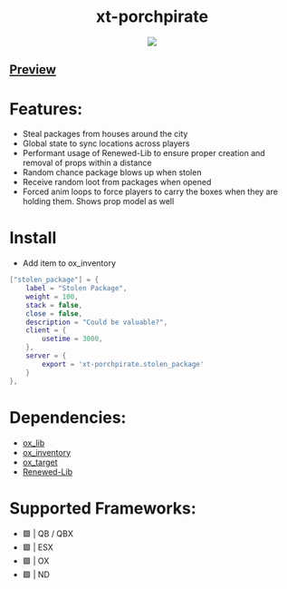 <div align="center">
  <h1>xt-porchpirate</h1>
  <a href="https://dsc.gg/xtdev"> <img align="center" src="https://github.com/xT-Development/.github/assets/101474430/d2fbd286-a0d5-4056-95cd-22cb3f526283" /></a><br>
</div>

## [Preview](https://streamable.com/14b8bu)

# Features:
- Steal packages from houses around the city
- Global state to sync locations across players
- Performant usage of Renewed-Lib to ensure proper creation and removal of props within a distance
- Random chance package blows up when stolen
- Receive random loot from packages when opened
- Forced anim loops to force players to carry the boxes when they are holding them. Shows prop model as well

# Install
- Add item to ox_inventory
```lua
["stolen_package"] = {
    label = "Stolen Package",
    weight = 100,
    stack = false,
    close = false,
    description = "Could be valuable?",
    client = {
        usetime = 3000,
    },
    server = {
        export = 'xt-porchpirate.stolen_package'
    }
},
```

# Dependencies:
- [ox_lib](https://github.com/overextended/ox_lib/releases)
- [ox_inventory](https://github.com/overextended/ox_inventory/releases)
- [ox_target](https://github.com/overextended/ox_target/releases)
- [Renewed-Lib](https://github.com/Renewed-Scripts/Renewed-Lib/tree/main)

# Supported Frameworks:
- 🟩 | QB / QBX
- 🟩 | ESX
- 🟩 | OX
- 🟩 | ND